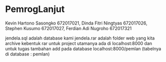 # PemrogLanjut
Kevin Hartono Sasongko 672017021, 
Dinda Fitri Ningtyas 672017026, 
Stephen Kusumo 672017027, 
Ferdian Adi Nugroho 672017321

jendela.sql adalah database kami
jendela.rar adalah folder web yang kita archive kebentuk rar
untuk project utamanya ada di localhost:8000
dan untuk tugas tambahan add pada database localhost:8000/pemlan (tabelnya di database : pemlan)
